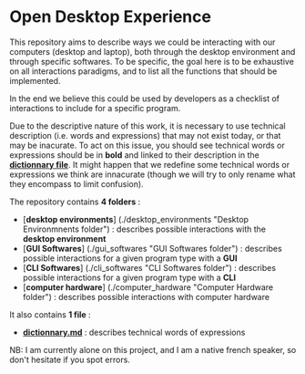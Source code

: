 # Open Desktop Experience

This repository aims to describe ways we could be interacting with our computers (desktop and laptop), both through the desktop environment and through specific softwares. To be specific, the goal here is to be exhaustive on all interactions paradigms, and to list all the functions that should be implemented.

In the end we believe this could be used by developers as a checklist of interactions to include for a specific program.

Due to the descriptive nature of this work, it is necessary to use technical description (i.e. words and expressions) that may not exist today, or that may be inacurate. To act on this issue, you should see technical words or expressions should be in __bold__ and linked to their description in the [__dictionnary file__](./dictionnary.md "Dictionnary file"). It might happen that we redefine some technical words or expressions we think are innacurate (though we will try to only rename what they encompass to limit confusion).

The repository contains __4 folders__ :
  
  - [__desktop environments__] (./desktop_environments "Desktop Environmnents folder") : describes possible interactions with the __desktop environment__
  - [__GUI Softwares__] (./gui_softwares "GUI Softwares folder") : describes possible interactions for a given program type with a __GUI__
  - [__CLI Softwares__] (./cli_softwares "CLI Softwares folder") : describes possible interactions for a given program type with a __CLI__
  - [__computer hardware__] (./computer_hardware "Computer Hardware folder") : describes possible interactions with computer hardware
  
It also contains __1 file__ :
  
  - [__dictionnary.md__](./dictionnary.md "Dictionnary file") : describes technical words of expressions
 
 NB: I am currently alone on this project, and I am a native french speaker, so don't hesitate if you spot errors.
